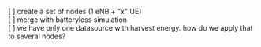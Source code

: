 [ ] create a set of nodes (1 eNB + "x" UE)  
[ ] merge with batteryless simulation  
[ ] we have only one datasource with harvest energy. how do we apply that to several nodes?  
